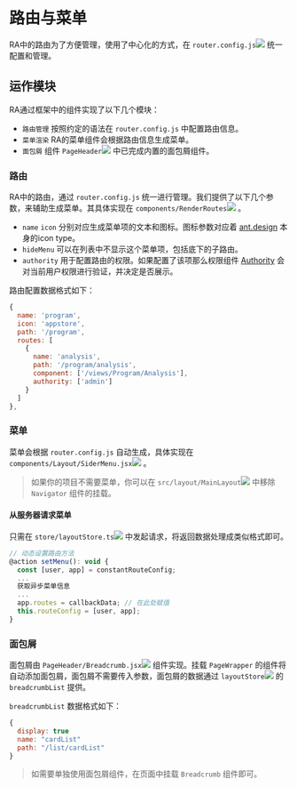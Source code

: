 # 路由与菜单

RA中的路由为了方便管理，使用了中心化的方式，在 `router.config.js`[![](/media/link.svg)](https://github.com/EzioReturner/RATurbo-react-admin/blob/master/src/config/router.config.js) 统一配置和管理。

## 运作模块

RA通过框架中的组件实现了以下几个模块：
- `路由管理` 按照约定的语法在 `router.config.js` 中配置路由信息。
- `菜单渲染` RA的菜单组件会根据路由信息生成菜单。
- `面包屑` 组件 `PageHeader`[![](/media/link.svg)](https://github.com/EzioReturner/RATurbo-react-admin/blob/master/src/components/PageHeader/Breadcrumb.jsx) 中已完成内置的面包屑组件。

### 路由

RA中的路由，通过 `router.config.js` 统一进行管理。我们提供了以下几个参数，来辅助生成菜单。其具体实现在 `components/RenderRoutes`[![](/media/link.svg)](https://github.com/EzioReturner/RATurbo-react-admin/blob/master/src/components/RenderRoutes/index.jsx) 。

- `name` `icon` 分别对应生成菜单项的文本和图标。图标参数对应着 [ant.design](https://ant.design/components/icon-cn/) 本身的icon type。
- `hideMenu` 可以在列表中不显示这个菜单项，包括底下的子路由。
- `authority` 用于配置路由的权限。如果配置了该项那么权限组件 [Authority](/authority) 会对当前用户权限进行验证，并决定是否展示。

路由配置数据格式如下：

```javascript
{
  name: 'program',
  icon: 'appstore',
  path: '/program',
  routes: [
    {
      name: 'analysis',
      path: '/program/analysis',
      component: ['/views/Program/Analysis'],
      authority: ['admin']
    }
  ]
},
```

###  菜单

菜单会根据 `router.config.js` 自动生成，具体实现在 `components/Layout/SiderMenu.jsx`[![](/media/link.svg)](https://github.com/EzioReturner/RATurbo-react-admin/blob/master/src/components/Layout/SiderMenu.jsx) 。

> 如果你的项目不需要菜单，你可以在 `src/layout/MainLayout`[![](/media/link.svg)](https://github.com/EzioReturner/RATurbo-react-admin/blob/master/src/layout/MainLayout.jsx) 中移除 `Navigator` 组件的挂载。

#### 从服务器请求菜单

只需在 `store/layoutStore.ts`[![](/media/link.svg)](https://github.com/EzioReturner/RATurbo-react-admin/blob/master/src/store/layoutStore.ts) 中发起请求，将返回数据处理成类似格式即可。

```javascript
// 动态设置路由方法
@action setMenu(): void {
  const [user, app] = constantRouteConfig;
  ...
  获取异步菜单信息 
  ...
  app.routes = callbackData; // 在此处赋值
  this.routeConfig = [user, app];
}
```

### 面包屑

面包屑由 `PageHeader/Breadcrumb.jsx`[![](/media/link.svg)](https://github.com/EzioReturner/RATurbo-react-admin/blob/master/src/components/PageHeader/Breadcrumb.jsx) 组件实现。挂载 `PageWrapper` 的组件将自动添加面包屑，面包屑不需要传入参数，面包屑的数据通过 `layoutStore`[![](/media/link.svg)](https://github.com/EzioReturner/RATurbo-react-admin/blob/master/src/store/layoutStore.ts) 的 `breadcrumbList` 提供。

`breadcrumbList` 数据格式如下：

```javascript
{
  display: true
  name: "cardList"
  path: "/list/cardList"
}
```

> 如需要单独使用面包屑组件，在页面中挂载 `Breadcrumb` 组件即可。